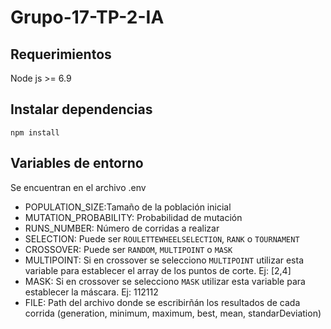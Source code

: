 # Grupo-17-TP-2-IA

## Requerimientos

Node js >= 6.9

## Instalar dependencias

`npm install`

## Variables de entorno

Se encuentran en el archivo .env

* POPULATION_SIZE:Tamaño de la población inicial
* MUTATION_PROBABILITY: Probabilidad de mutación
* RUNS_NUMBER: Número de corridas a realizar
* SELECTION: Puede ser `ROULETTEWHEELSELECTION`, `RANK` o `TOURNAMENT`
* CROSSOVER: Puede ser `RANDOM`, `MULTIPOINT` o `MASK`
* MULTIPOINT: Si en crossover se selecciono `MULTIPOINT` utilizar esta variable para establecer el array de los puntos de corte. Ej: [2,4]
* MASK: Si en crossover se selecciono `MASK` utilizar esta variable para establecer la máscara. Ej: 112112
* FILE: Path del archivo donde se escribirñán los resultados de cada corrida (generation, minimum, maximum, best, mean, standarDeviation)
